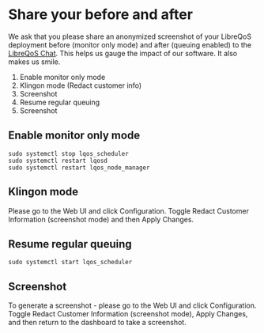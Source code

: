 # Share your before and after

We ask that you please share an anonymized screenshot of your LibreQoS deployment before (monitor only mode) and after (queuing enabled) to the [LibreQoS Chat](https://chat.libreqos.io/join/fvu3cerayyaumo377xwvpev6/). This helps us gauge the impact of our software. It also makes us smile.

1. Enable monitor only mode
2. Klingon mode (Redact customer info)
3. Screenshot
4. Resume regular queuing
5. Screenshot

## Enable monitor only mode

```shell
sudo systemctl stop lqos_scheduler
sudo systemctl restart lqosd
sudo systemctl restart lqos_node_manager
```

## Klingon mode

Please go to the Web UI and click Configuration. Toggle Redact Customer Information (screenshot mode) and then Apply Changes.

## Resume regular queuing

```shell
sudo systemctl start lqos_scheduler
```

## Screenshot

To generate a screenshot - please go to the Web UI and click Configuration. Toggle Redact Customer Information (screenshot mode), Apply Changes, and then return to the dashboard to take a screenshot.
